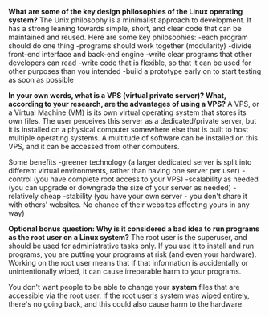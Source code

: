 **What are some of the key design philosophies of the Linux operating system?**
The Unix philosophy is a minimalist approach to development. It has a strong leaning towards simple, short, and clear code that can be maintained and reused. Here are some key philosophies:
-each program should do one thing
-programs should work together (modularity)
-divide front-end interface and back-end engine
-write clear programs that other developers can read
-write code that is flexible, so that it can be used for other purposes than you intended
-build a prototype early on to start testing as soon as possible


**In your own words, what is a VPS (virtual private server)? What, according to your research, are the advantages of using a VPS?**
A VPS, or a Virtual Machine (VM) is its own virtual operating system that stores its own files. The user perceives this server as a dedicated/private server, but it is installed on a physical computer somewhere else that is built to host multiple operating systems. A multitude of software can be installed on this VPS, and it can be accessed from other computers.

Some benefits
-greener technology (a larger dedicated server is split into different virtual environments, rather than having one server per user)
-control (you have complete root access to your VPS)
-scalability as needed (you can upgrade or downgrade the size of your server as needed)
-relatively cheap
-stability (you have your own server - you don't share it with others' websites. No chance of their websites affecting yours in any way)

**Optional bonus question: Why is it considered a bad idea to run programs as the root user on a Linux system?**
The root user is the superuser, and should be used for administrative tasks only. If you use it to install and run programs, you are putting your programs at risk (and even your hardware). Working on the root user means that if that information is accidentally or unintentionally wiped, it can cause irreparable harm to your programs.

You don't want people to be able to change your **system** files that are accessible via the root user. If the root user's system was wiped entirely, there's no going back, and this could also cause harm to the hardware.